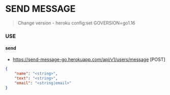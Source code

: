 # SEND MESSAGE 

> Change version - heroku config:set GOVERSION=go1.16

### USE 

#### send
- https://send-message-go.herokuapp.com/api/v1/users/message [POST]
```json
{
    "name": "<string>",
    "text": "<string>",
    "email": "<string|email>"
}
```